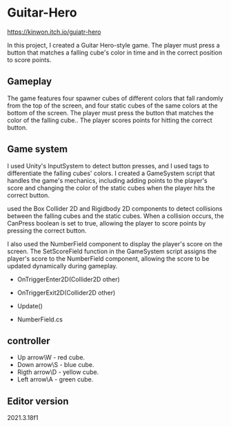 # Guitar-Hero
 
https://kinwon.itch.io/guiatr-hero


In this project, I created a Guitar Hero-style game. The player must press a button that matches a falling cube's color in time and in the correct position to score points.

## Gameplay
The game features four spawner cubes of different colors that fall randomly from the top of the screen, and four static cubes of the same colors at the bottom of the screen. The player must press the button that matches the color of the falling cube.. The player scores points for hitting the correct button.

## Game system 
I used Unity's InputSystem to detect button presses, and I used tags to differentiate the falling cubes' colors. I created a GameSystem script that handles the game's mechanics, including adding points to the player's score and changing the color of the static cubes when the player hits the correct button.

 used the Box Collider 2D and Rigidbody 2D components to detect collisions between the falling cubes and the static cubes. When a collision occurs, the CanPress boolean is set to true, allowing the player to score points by pressing the correct button.

I also used the NumberField component to display the player's score on the screen. The SetScoreField function in the GameSystem script assigns the player's score to the NumberField component, allowing the score to be updated dynamically during gameplay.


* OnTriggerEnter2D(Collider2D other)
* OnTriggerExit2D(Collider2D other)


* Update()
* NumberField.cs

## controller 

* Up arrow\W - red cube.
* Down arrow\S - blue cube.
* Rigth arrow\D - yellow cube.
* Left arrow\A - green cube.


## Editor version 
2021.3.18f1







